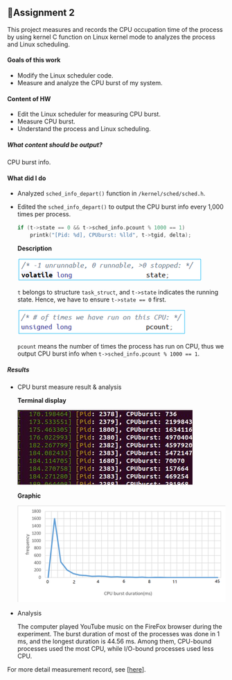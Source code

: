 ## 📕Assignment 2

This project measures and records the CPU occupation time of the process by using kernel C function on Linux kernel mode to analyzes the process and Linux scheduling.

#### Goals of this work

* Modify the Linux scheduler code.
* Measure and analyze the CPU burst of my system.

#### Content of HW

* Edit the Linux scheduler for measuring CPU burst.
* Measure CPU burst.
* Understand the process and Linux scheduling.

##### What content should be output?

CPU burst info.

#### What did I do

* Analyzed `sched_info_depart()` function in `/kernel/sched/sched.h`.

* Edited the `sched_info_depart()` to output the CPU burst info every 1,000 times per process.

  ```c
  if (t->state == 0 && t->sched_info.pcount % 1000 == 1)
      printk("[Pid: %d], CPUburst: %lld", t->tgid, delta);
  ```

  **Description**

  ![tstate](./images/tstate.png)

  `t` belongs to structure `task_struct`, and `t->state` indicates the running state. Hence, we have to ensure `t->state == 0` first.

  ![pcount](./images/pcount.png)

  `pcount` means the number of times the process has run on CPU, thus we output CPU burst info when `t->sched_info.pcount % 1000 == 1`.

##### Results

* CPU burst measure result & analysis

  **Terminal display**

  ![image5](./images/image5.png)

  **Graphic**

  ![image4](./images/image4.png)

* Analysis

  The computer played YouTube music on the FireFox browser during the experiment. The burst duration of most of the processes was done in 1 ms, and the longest duration is 44.56 ms. Among them, CPU-bound processes used the most CPU, while I/O-bound processes used less CPU.



For more detail measurement record, see [[here](https://github.com/Avafly/OperatingSystem-HW/blob/master/hw2/os2_2017320215/Project2%20CPU%20burst.xlsx)].